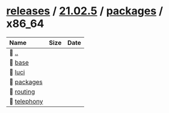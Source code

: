 ---
---

# [releases](/releases/) / [21.02.5](/releases/21.02.5/) / [packages](/releases/21.02.5/packages/) / x86_64


| Name | Size | Date |
|:---|---:|---|
| 📁 [..](../) | | |
| 📁 [base](base) | | |
| 📁 [luci](luci) | | |
| 📁 [packages](packages) | | |
| 📁 [routing](routing) | | |
| 📁 [telephony](telephony) | | |

